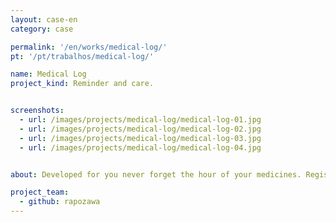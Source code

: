 ```yaml
---
layout: case-en
category: case

permalink: '/en/works/medical-log/'
pt: '/pt/trabalhos/medical-log/'

name: Medical Log
project_kind: Reminder and care.


screenshots:
  - url: /images/projects/medical-log/medical-log-01.jpg
  - url: /images/projects/medical-log/medical-log-02.jpg
  - url: /images/projects/medical-log/medical-log-03.jpg
  - url: /images/projects/medical-log/medical-log-04.jpg


about: Developed for you never forget the hour of your medicines. Register your recites in your cellphone. The Medical log was developed to you have your recipes in your hands, information on medications , doses and schedules. The app is designed to be clear and intuitive, making it even easier your daily life.

project_team:
  - github: rapozawa
---
```

